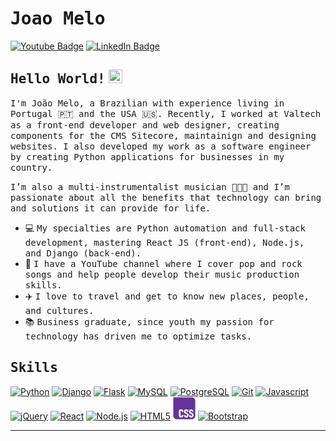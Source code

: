 # <samp>Joao Melo</samp>

[![Youtube Badge](https://img.shields.io/badge/Youtube-%23E4405F.svg?&style=flat-square&logo=youtube&logoColor=white&color=071A2C&link=https://www.youtube.com/@john-melo-music)](https://www.youtube.com/@john-melo-music)
[![LinkedIn Badge](https://img.shields.io/badge/LinkedIn-%23E4405F.svg?&style=flat-square&logo=linkedin&logoColor=white&color=071A2C&link=https://www.linkedin.com/in/joao-melo-dev/)](https://www.linkedin.com/in/joao-melo-dev/)
## <samp>Hello World!</samp> <img src="https://github.com/mupezzuol/mupezzuol/blob/master/assets/earth.gif" width="22px" height="22px">

<samp>I'm João Melo, a Brazilian with experience living in Portugal 🇵🇹 and the USA 🇺🇸. Recently, I worked at Valtech as a front-end developer and web designer, creating components for the CMS Sitecore, maintainign and designing websites. I also developed my work as a software engineer by creating Python applications for businesses in my country.

<samp>I’m also a multi-instrumentalist musician 🎤🎸🎹 and I’m passionate about all the benefits that technology can bring and solutions it can provide for life.
</p>

- 💻&nbsp;<samp>My specialties are Python automation and full-stack development, mastering React JS (front-end), Node.js, and Django (back-end).</samp>
- 🎵&nbsp;<samp>I have a YouTube channel where I cover pop and rock songs and help people develop their music production skills.</samp>
- ✈️&nbsp;<samp>I love to travel and get to know new places, people, and cultures.</samp>
- 📚&nbsp;<samp>Business graduate, since youth my passion for technology has driven me to optimize tasks.</samp>

## <samp>Skills</samp>
<p align="left">
<a href="https://www.python.org/" target="_blank" rel="noreferrer"><img src="https://raw.githubusercontent.com/danielcranney/profileme-dev/7b37799ef3c744eafebfa4ba0161c3c7d1ae8e09/public/icons/skills/python-colored.svg" width="36" height="36" alt="Python" /></a>
<a href="https://www.djangoproject.com/" target="_blank" rel="noreferrer"><img src="https://raw.githubusercontent.com/danielcranney/profileme-dev/7b37799ef3c744eafebfa4ba0161c3c7d1ae8e09/public/icons/skills/django-colored.svg" width="36" height="36" alt="Django" /></a>
<a href="https://flask.palletsprojects.com/" target="_blank" rel="noreferrer"><img src="https://raw.githubusercontent.com/danielcranney/profileme-dev/7b37799ef3c744eafebfa4ba0161c3c7d1ae8e09/public/icons/skills/flask-colored-dark.svg" width="36" height="36" alt="Flask" /></a>
<a href="https://www.mysql.com/" target="_blank" rel="noreferrer"><img src="https://raw.githubusercontent.com/danielcranney/profileme-dev/7b37799ef3c744eafebfa4ba0161c3c7d1ae8e09/public/icons/skills/mysql-colored.svg" width="36" height="36" alt="MySQL" /></a>
<a href="https://www.postgresql.org/" target="_blank" rel="noreferrer"><img src="https://raw.githubusercontent.com/danielcranney/profileme-dev/7b37799ef3c744eafebfa4ba0161c3c7d1ae8e09/public/icons/skills/postgresql-colored.svg" width="36" height="36" alt="PostgreSQL" /></a>
<a href="https://git-scm.com/" target="_blank" rel="noreferrer"><img src="https://raw.githubusercontent.com/danielcranney/profileme-dev/7b37799ef3c744eafebfa4ba0161c3c7d1ae8e09/public/icons/skills/git-colored.svg" width="36" height="36" alt="Git" /></a>
<a href="https://developer.mozilla.org/en-US/docs/Web/JavaScript" target="_blank" rel="noreferrer"><img src="https://raw.githubusercontent.com/danielcranney/readme-generator/main/public/icons/skills/javascript-colored.svg" width="36" height="36" alt="Javascript" /></a>
<a href="https://jquery.com/" target="_blank" rel="noreferrer"><img src="https://raw.githubusercontent.com/danielcranney/profileme-dev/7b37799ef3c744eafebfa4ba0161c3c7d1ae8e09/public/icons/skills/jquery-colored.svg" width="36" height="36" alt="jQuery" /></a>
<a href="https://reactjs.org/" target="_blank" rel="noreferrer"><img src="https://raw.githubusercontent.com/danielcranney/readme-generator/main/public/icons/skills/react-colored.svg" width="36" height="36" alt="React" /></a>
<a href="https://nodejs.org/" target="_blank" rel="noreferrer"><img src="https://raw.githubusercontent.com/danielcranney/profileme-dev/7b37799ef3c744eafebfa4ba0161c3c7d1ae8e09/public/icons/skills/nodejs-colored.svg" width="36" height="36" alt="Node.js" /></a>
<a href="https://developer.mozilla.org/en-US/docs/Glossary/HTML5" target="_blank" rel="noreferrer"><img src="https://raw.githubusercontent.com/danielcranney/readme-generator/main/public/icons/skills/html5-colored.svg" width="36" height="36" alt="HTML5" /></a>
<a href="https://developer.mozilla.org/en-US/docs/Web/CSS" target="_blank" rel="noreferrer"><img src="https://raw.githubusercontent.com/danielcranney/profileme-dev/7b37799ef3c744eafebfa4ba0161c3c7d1ae8e09/public/icons/skills/css3-colored.svg" width="36" height="36" alt="CSS3" /></a>
<a href="https://getbootstrap.com/" target="_blank" rel="noreferrer"><img src="https://raw.githubusercontent.com/danielcranney/profileme-dev/7b37799ef3c744eafebfa4ba0161c3c7d1ae8e09/public/icons/skills/bootstrap-colored.svg" width="36" height="36" alt="Bootstrap" /></a>
</p>

---
